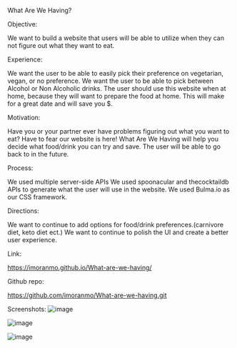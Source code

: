 What Are We Having?

Objective:

We want to build a website that users will be able to utilize when they can not 
figure out what they want to eat.

Experience:

We want the user to be able to easily pick their preference on vegetarian, vegan, or no preference.
We want the user to be able to pick between Alcohol or Non Alcoholic drinks.
The user should use this website when at home, because they will want to prepare the food at home.
This will make for a great date and will save you $.

Motivation:

Have you or your partner ever have problems figuring out what you want to eat?
Have to fear our website is here!
What Are We Having will help you decide what food/drink you can try and save. The user will be able to go back to in the future.

Process:


We used multiple server-side APIs
We used spoonacular and thecocktaildb APIs to generate what the user will use in the website.
We used Bulma.io as our CSS framework.


Directions:

We want to continue to add options for food/drink preferences.(carnivore diet, keto diet ect.)
We want to continue to polish the UI and create a better user experience.


Link:

https://imoranmo.github.io/What-are-we-having/

Github repo:

 https://github.com/imoranmo/What-are-we-having.git

Screenshots:
![image](https://user-images.githubusercontent.com/84609604/126880024-3de0a6a9-6126-43e5-8d48-b737232fe2b3.png)

![image](https://user-images.githubusercontent.com/84609604/126880080-8b9ffc34-4542-4e07-b6b0-11ce6f07d664.png)

![image](https://user-images.githubusercontent.com/84609604/127240602-996af39f-bc5a-4b20-aeef-dfc4c73ef713.png)
